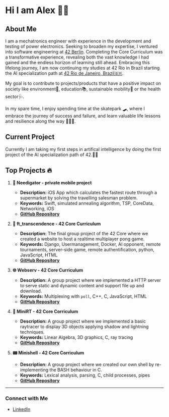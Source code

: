 # Hi I am Alex 🙋🏻

## About Me
I am a mechatronics engineer with experience in the development and testing of power electronics. Seeking to broaden my expertise, I ventured into software engineering at [42 Berlin](https://42berlin.de). Completing the Core Curriculum was a transformative experience, revealing both the vast knowledge I had gained and the endless horizon of learning still ahead. Embracing this lifelong journey, I am now continuing my studies at 42 Rio in Brazil starting the AI specialization path at [42 Rio de Janeiro, Brazil🇧🇷](https://42.rio).

My goal is to contribute to projects/products that have a positive impact on society like environment🌱, education📚, sustainable mobility🚄 or the health sector🩺.

In my spare time, I enjoy spending time at the skatepark 🛹, where I embrace the journey of success and failure, and learn valuable life lessons and resilience along the way 💆🏻‍♂️.

## Current Project
Currently I am taking my first steps in artifical intelligence by doing the first project of the AI specialization path of 42.🤖🧠

## Top Projects 🔥

1. **📲 Needigator - private mobile project**
   - **Description:** iOS App which calculates the fastest route through a supermarket by solving the travelling salesman problem.
   - **Keywords:** Swift, simulated annealing algorithm, TSP, CoreData, Networking, iOS
   - **[GitHub Repository](https://github.com/alexehrlich/Needigator)**

2. **🚀 ft_transcendence - 42 Core Curriculum**
   - **Description:** The final group project of the 42 Core where we created a website to host a realtime multiplayer pong game.
   - **Keywords:** Django, Usermanagement, Docker, AI opponent, remote tournaments, server-side game, remote authentification, python, JavaScript, HTML
   - **[GitHub Repository](https://github.com/Linuswidmer/42_transcendence)**

3. **🌐 Webserv - 42 Core Curriculum**
   - **Description:** A group project where we implemented a HTTP server to serve static and dynamic content and support file up and download.
   - **Keywords:** Multiplexing with `poll`, C++, C, JavaScript, HTML
   - **[GitHub Repository](https://github.com/mdarbois/42_webserv)**

4. **🧊 MiniRT - 42 Core Corriculum**
   - **Description:** A group project where we implemented a basic raytracer to display 3D objects applying shadow and lightning techniques.
   - **Keywords:** Linear Algebra, 3D graphics, C, ray tracing
   - **[GitHub Repository](https://github.com/dubmix/42-miniRT)**

5. **📟 Minishell - 42 Core Corriculum**
   - **Description:** A group project where we created our own shell by re-implementing the BASH behaviour in C.
   - **Keywords:** Lexical analysis, parsing, C, child processes, pipes
   - **[GitHub Repository](https://github.com/leonyannick/minishell)**

---

### Connect with Me
- [LinkedIn](linkedin.com/in/alexander-ehrlich-a276b8200)


